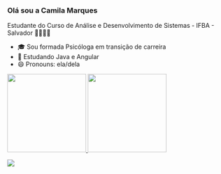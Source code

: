 ### Olá sou a Camila Marques

Estudante do Curso de Análise e Desenvolvimento de Sistemas - IFBA - Salvador 👩🏽‍💻💗
- 🎓 Sou formada Psicóloga em transição de carreira
- 🌱 Estudando Java e Angular
- 😄 Pronouns: ela/dela


 <div>
   <a href="https://github.com/marquescami">
  <img height="180em" src="https://github-readme-stats.vercel.app/api?username=marquescami&show_icons=true&theme=dracula&include_all_commits=true&count_private=true"/>
  <img height="180em" src="https://github-readme-stats.vercel.app/api/top-langs/?username=marquescami&layout=compact&langs_count=16&theme=dracula"/>
 </div>

  <a href="https://www.linkedin.com/in/camila-marques-6963a127" target="_blank"><img src="https://img.shields.io/badge/-LinkedIn-%230077B5?style=for-the-badge&logo=linkedin&logoColor=white" target="_blank"></a> 
<div style="display: inline_block"><br>

